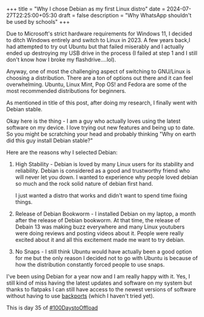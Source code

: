 +++
title = "Why I chose Debian as my first Linux distro"
date = 2024-07-27T22:25:00+05:30
draft = false
description = "Why WhatsApp shouldn't be used by schools"
+++

Due to Microsoft's strict hardware requirements for Windows 11, I decided to ditch Windows entirely and switch to Linux in 2023. A few years back,I had attempted to try out Ubuntu but that failed miserably and I actually ended up destroying my USB drive in the process (I failed at step 1 and I still don't know how I broke my flashdrive....lol). 

Anyway, one of most the challenging aspect of switching to GNU/Linux is choosing a distribution. There are a ton of options out there and it can feel overwhelming. Ubuntu, Linux Mint, Pop OS! and Fedora are some of the most recommended distributions for beginners. 

As mentioned in title of this post, after doing my research, I finally went with Debian stable.

Okay here is the thing - I am a guy who actually loves using the latest software on my device. I love trying out new features and being up to date. So you might be scratching your head and probably thinking "Why on earth did this guy install Debian stable?"

Here are the reasons why I selected Debian:

1. High Stability - Debian is loved by many Linux users for its stability and reliability. Debian is considered as a good and trustworthy friend who will never let you down. I wanted to experience why people loved debian so much and the rock solid nature of debian first hand.

	I just wanted a distro that works and didn't want to spend time fixing things.

2. Release of Debian Bookworm - I installed Debian on my laptop, a month after the release of Debian bookworm. At that time, the release of Debain 13 was making buzz everywhere and many Linux youtubers were doing reviews and posting videos about it. People were really excited about it and all this excitement made me want to try debian.
3. No Snaps - I still think Ubuntu would have actually been a good option for me but the only reason I decided not to go with Ubuntu is because of how the distribution constantly forced people to use snaps.

I've been using Debian for a year now and I am really happy with it. Yes, I still kind of miss having the latest updates and software on my system but thanks to flatpaks I can still have access to the newest versions of software without having to use [backports](https://backports.debian.org/) (which I haven't tried yet).

This is day 35 of [#100DaystoOffload](https://100daystooffload.com)